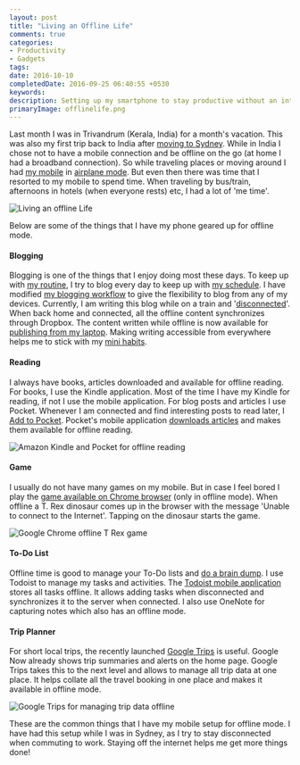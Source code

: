 ```yaml
---
layout: post
title: "Living an Offline Life"
comments: true
categories:
- Productivity
- Gadgets 
tags: 
date: 2016-10-10
completedDate: 2016-09-25 06:40:55 +0530
keywords: 
description: Setting up my smartphone to stay productive without an internet connection.
primaryImage: offlinelife.png
---
```


Last month I was in Trivandrum (Kerala, India) for a month's vacation. This was also my first trip back to India after [moving to Sydney](http://www.rahulpnath.com/blog/finding-a-job-abroad/). While in India I chose not to have a mobile connection and be offline on the go (at home I had a broadband connection). So while traveling places or moving around I had [my mobile](http://www.rahulpnath.com/blog/review-two-months-and-counting-android-and-nexus-5/) in [airplane mode](https://en.wikipedia.org/wiki/Airplane_mode). But even then there was time that I resorted to my mobile to spend time. When traveling by bus/train, afternoons in hotels (when everyone rests) etc, I had a lot of 'me time'.

<img  alt="Living an offline Life" src="{{ site.images_root}}/offlinelife.png"/>

Below are some of the things that I have my phone geared up for offline mode.

#### **Blogging** 

Blogging is one of the things that I enjoy doing most these days. To keep up with [my routine](http://www.rahulpnath.com/blog/morning_routine/), I try to blog every day to keep up with [my schedule](/blog/blogging-schedule/). I have modified [my blogging workflow](/blog/optimizing-octopress-workflow-for-new-posts/) to give the flexibility to blog from any of my devices. Currently, I am writing this blog while on a train and '[disconnected](https://en.wikipedia.org/wiki/Online_and_offline)'. When back home and connected, all the offline content synchronizes through Dropbox. The content written while offline is now available for [publishing from my laptop](/blog/continuos-delivery-of-octopress-blog-using-travisci-and-docker/). Making writing accessible from everywhere helps me to stick with my [mini habits](http://www.rahulpnath.com/blog/morning_routine/). 

#### **Reading**

I always have books, articles downloaded and available for offline reading. For books, I use the Kindle application. Most of the time I have my Kindle for reading, if not I use the mobile application. For blog posts and articles I use Pocket. Whenever I am connected and find interesting posts to read later, I [Add to Pocket](https://getpocket.com/add/?ep=1). Pocket's mobile application [downloads articles](https://help.getpocket.com/article/960-using-pocket-offline-on-android) and makes them available for offline reading. 

<img alt="Amazon Kindle and Pocket for offline reading" src="{{ site.images_root}}/offlinelife_reading.png"/>

#### **Game**

I usually do not have many games on my mobile. But in case I feel bored I play the [game available on Chrome browser](http://mashable.com/2014/09/25/chrome-t-rex-game/) (only in offline mode). When offline a T. Rex dinosaur comes up in the browser with the message 'Unable to connect to the Internet'. Tapping on the dinosaur starts the game.

<img  alt="Google Chrome offline T Rex game" src="{{ site.images_root}}/offlinelife_chrome_game.gif"/>

#### **To-Do List**

Offline time is good to manage your To-Do lists and [do a brain dump](http://www.rahulpnath.com/blog/morning_routine/). I use Todoist to manage my tasks and activities. The [Todoist mobile application](https://support.todoist.com/hc/en-us/articles/205383721-Apps) stores all tasks offline. It allows adding tasks when disconnected and synchronizes it to the server when connected. I also use OneNote for capturing notes which also has an offline mode.

#### **Trip Planner**

For short local trips, the recently launched [Google Trips](https://get.google.com/trips/) is useful. Google Now already shows trip summaries and alerts on the home page. Google Trips takes this to the next level and allows to manage all trip data at one place. It helps collate all the travel booking in one place and makes it available in offline mode. 

<img  alt="Google Trips for managing trip data offline" src="{{ site.images_root}}/offlinelife_trips.png"/>

These are the common things that I have my mobile setup for offline mode. I have had this setup while I was in Sydney, as I try to stay disconnected when commuting to work. Staying off the internet helps me get more things done!